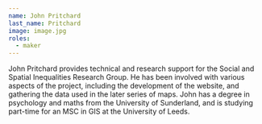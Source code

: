 ```yaml
---
name: John Pritchard
last_name: Pritchard
image: image.jpg
roles:
  - maker
---
```

John Pritchard provides technical and research support for the Social and Spatial Inequalities Research Group. He has been involved with various aspects of the project, including the development of the website, and gathering the data used in the later series of maps. John has a degree in psychology and maths from the University of Sunderland, and is studying part-time for an MSC in GIS at the University of Leeds.
